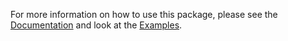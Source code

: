 For more information on how to use this package, please see the [Documentation](http://web.math.ucsb.edu/~atzberg/gmlsnets_docs/html/index.html) and look at the [Examples](https://github.com/atzberg/gmls-nets/tree/master/examples).  
